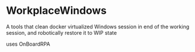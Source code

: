 # WorkplaceWindows
A tools that clean docker virtualized Windows session in end of the working session, and robotically restore it to WIP state


uses OnBoardRPA
